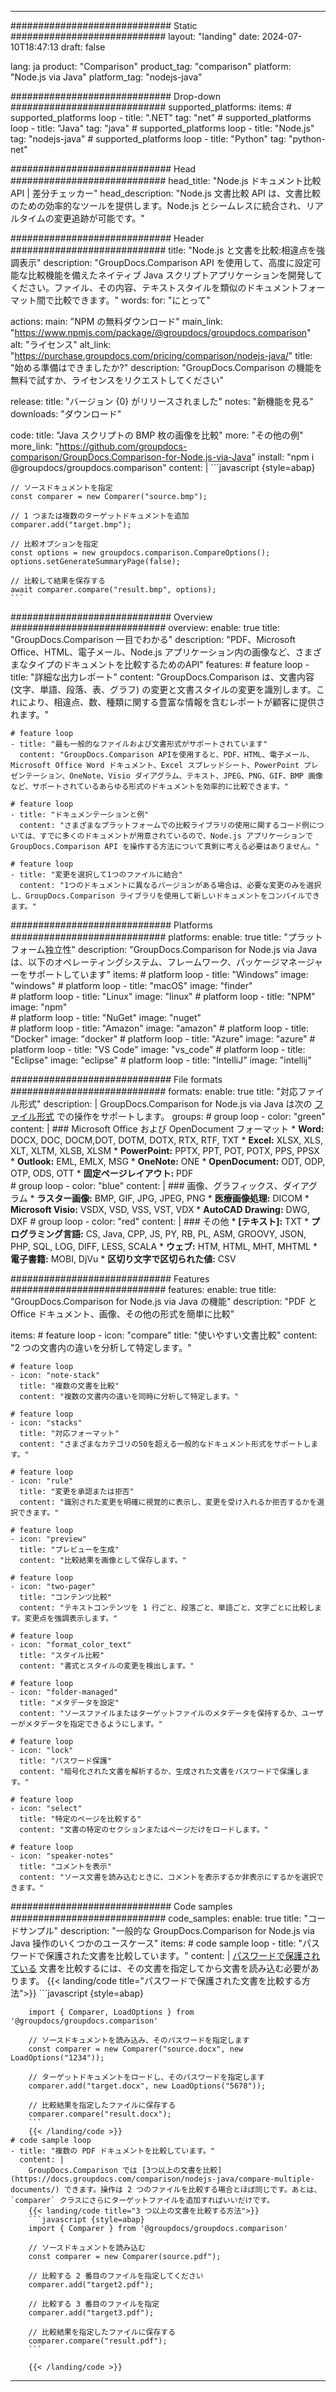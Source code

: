 
---
############################# Static ############################
layout: "landing"
date: 2024-07-10T18:47:13
draft: false

lang: ja
product: "Comparison"
product_tag: "comparison"
platform: "Node.js via Java"
platform_tag: "nodejs-java"

############################# Drop-down ############################
supported_platforms:
  items:
    # supported_platforms loop
    - title: ".NET"
      tag: "net"
    # supported_platforms loop
    - title: "Java"
      tag: "java"
    # supported_platforms loop
    - title: "Node.js"
      tag: "nodejs-java"
    # supported_platforms loop
    - title: "Python"
      tag: "python-net"

############################# Head ############################
head_title: "Node.js ドキュメント比較 API | 差分チェッカー"
head_description: "Node.js 文書比較 API は、文書比較のための効率的なツールを提供します。Node.js とシームレスに統合され、リアルタイムの変更追跡が可能です。"

############################# Header ############################
title: "Node.js と文書を比較:相違点を強調表示"
description: "GroupDocs.Comparison API を使用して、高度に設定可能な比較機能を備えたネイティブ Java スクリプトアプリケーションを開発してください。ファイル、その内容、テキストスタイルを類似のドキュメントフォーマット間で比較できます。"
words:
  for: "にとって"

actions:
  main: "NPM の無料ダウンロード"
  main_link: "https://www.npmjs.com/package/@groupdocs/groupdocs.comparison"
  alt: "ライセンス"
  alt_link: "https://purchase.groupdocs.com/pricing/comparison/nodejs-java/"
  title: "始める準備はできましたか?"
  description: "GroupDocs.Comparison の機能を無料で試すか、ライセンスをリクエストしてください"

release:
  title: "バージョン {0} がリリースされました"
  notes: "新機能を見る"
  downloads: "ダウンロード"

code:
  title: "Java スクリプトの BMP 枚の画像を比較"
  more: "その他の例"
  more_link: "https://github.com/groupdocs-comparison/GroupDocs.Comparison-for-Node.js-via-Java"
  install: "npm i @groupdocs/groupdocs.comparison"
  content: |
    ```javascript {style=abap}

    // ソースドキュメントを指定
    const comparer = new Comparer("source.bmp");

    // 1 つまたは複数のターゲットドキュメントを追加
    comparer.add("target.bmp");

    // 比較オプションを指定
    const options = new groupdocs.comparison.CompareOptions();
    options.setGenerateSummaryPage(false);

    // 比較して結果を保存する
    await comparer.compare("result.bmp", options);
    ```

############################# Overview ############################
overview:
  enable: true
  title: "GroupDocs.Comparison 一目でわかる"
  description: "PDF、Microsoft Office、HTML、電子メール、Node.js アプリケーション内の画像など、さまざまなタイプのドキュメントを比較するためのAPI"
  features:
    # feature loop
    - title: "詳細な出力レポート"
      content: "GroupDocs.Comparison は、文書内容 (文字、単語、段落、表、グラフ) の変更と文書スタイルの変更を識別します。これにより、相違点、数、種類に関する豊富な情報を含むレポートが顧客に提供されます。"

    # feature loop
    - title: "最も一般的なファイルおよび文書形式がサポートされています"
      content: "GroupDocs.Comparison APIを使用すると、PDF、HTML、電子メール、Microsoft Office Word ドキュメント、Excel スプレッドシート、PowerPoint プレゼンテーション、OneNote、Visio ダイアグラム、テキスト、JPEG、PNG、GIF、BMP 画像など、サポートされているあらゆる形式のドキュメントを効率的に比較できます。"

    # feature loop
    - title: "ドキュメンテーションと例"
      content: "さまざまなプラットフォームでの比較ライブラリの使用に関するコード例については、すでに多くのドキュメントが用意されているので、Node.js アプリケーションで GroupDocs.Comparison API を操作する方法について真剣に考える必要はありません。"

    # feature loop
    - title: "変更を選択して1つのファイルに結合"
      content: "1つのドキュメントに異なるバージョンがある場合は、必要な変更のみを選択し、GroupDocs.Comparison ライブラリを使用して新しいドキュメントをコンパイルできます。"

############################# Platforms ############################
platforms:
  enable: true
  title: "プラットフォーム独立性"
  description: "GroupDocs.Comparison for Node.js via Java は、以下のオペレーティングシステム、フレームワーク、パッケージマネージャーをサポートしています"
  items:
    # platform loop
    - title: "Windows"
      image: "windows"
    # platform loop
    - title: "macOS"
      image: "finder"      
    # platform loop
    - title: "Linux"
      image: "linux"
    # platform loop
    - title: "NPM"
      image: "npm"  
    # platform loop
    - title: "NuGet"
      image: "nuget"      
    # platform loop
    - title: "Amazon"
      image: "amazon"
    # platform loop
    - title: "Docker"
      image: "docker"
    # platform loop
    - title: "Azure"
      image: "azure"
    # platform loop
    - title: "VS Code"
      image: "vs_code"
    # platform loop
    - title: "Eclipse"
      image: "eclipse"
    # platform loop
    - title: "IntelliJ"
      image: "intellij"

############################# File formats ############################
formats:
  enable: true
  title: "対応ファイル形式"
  description: |
    GroupDocs.Comparison for Node.js via Java は次の [ファイル形式](https://docs.groupdocs.com/comparison/nodejs-java/supported-document-formats/) での操作をサポートします。
  groups:
    # group loop
    - color: "green"
      content: |
        ### Microsoft Office および OpenDocument フォーマット
        * **Word:** DOCX, DOC, DOCM,DOT, DOTM, DOTX, RTX, RTF, TXT
        * **Excel:** XLSX, XLS, XLT, XLTM, XLSB, XLSM
        * **PowerPoint:** PPTX, PPT, POT, POTX, PPS, PPSX
        * **Outlook:** EML, EMLX, MSG
        * **OneNote:** ONE
        * **OpenDocument:** ODT, ODP, OTP, ODS, OTT
        * **固定ページレイアウト:** PDF        
    # group loop
    - color: "blue"
      content: |
        ### 画像、グラフィックス、ダイアグラム
        * **ラスター画像:** BMP, GIF, JPG, JPEG, PNG
        * **医療画像処理:** DICOM
        * **Microsoft Visio:** VSDX, VSD, VSS, VST, VDX
        * **AutoCAD Drawing:** DWG, DXF
      # group loop
    - color: "red"
      content: |
        ### その他
        * **[テキスト]:** TXT
        * **プログラミング言語:** CS, Java, CPP, JS, PY, RB, PL, ASM, GROOVY, JSON, PHP, SQL, LOG, DIFF, LESS, SCALA
        * **ウェブ:** HTM, HTML, MHT, MHTML
        * **電子書籍:** MOBI, DjVu
        * **区切り文字で区切られた値:** CSV

############################# Features ############################
features:
  enable: true
  title: "GroupDocs.Comparison for Node.js via Java の機能"
  description: "PDF と Office ドキュメント、画像、その他の形式を簡単に比較"

  items:
    # feature loop
    - icon: "compare"
      title: "使いやすい文書比較"
      content: "2 つの文書内の違いを分析して特定します。"

    # feature loop
    - icon: "note-stack"
      title: "複数の文書を比較"
      content: "複数の文書内の違いを同時に分析して特定します。"

    # feature loop
    - icon: "stacks"
      title: "対応フォーマット"
      content: "さまざまなカテゴリの50を超える一般的なドキュメント形式をサポートします。"

    # feature loop
    - icon: "rule"
      title: "変更を承認または拒否"
      content: "識別された変更を明確に視覚的に表示し、変更を受け入れるか拒否するかを選択できます。"

    # feature loop
    - icon: "preview"
      title: "プレビューを生成"
      content: "比較結果を画像として保存します。"

    # feature loop
    - icon: "two-pager"
      title: "コンテンツ比較"
      content: "テキストコンテンツを 1 行ごと、段落ごと、単語ごと、文字ごとに比較します。変更点を強調表示します。"

    # feature loop
    - icon: "format_color_text"
      title: "スタイル比較"
      content: "書式とスタイルの変更を検出します。"

    # feature loop
    - icon: "folder-managed"
      title: "メタデータを設定"
      content: "ソースファイルまたはターゲットファイルのメタデータを保持するか、ユーザーがメタデータを指定できるようにします。"

    # feature loop
    - icon: "lock"
      title: "パスワード保護"
      content: "暗号化された文書を解析するか、生成された文書をパスワードで保護します。"

    # feature loop
    - icon: "select"
      title: "特定のページを比較する"
      content: "文書の特定のセクションまたはページだけをロードします。"

    # feature loop
    - icon: "speaker-notes"
      title: "コメントを表示"
      content: "ソース文書を読み込むときに、コメントを表示するか非表示にするかを選択できます。"

############################# Code samples ############################
code_samples:
  enable: true
  title: "コードサンプル"
  description: "一般的な GroupDocs.Comparison for Node.js via Java 操作のいくつかのユースケース"
  items:
    # code sample loop
    - title: "パスワードで保護された文書を比較しています。"
      content: |
        [パスワードで保護されている](https://docs.groupdocs.com/comparison/nodejs-java/load-password-protected-documents/) 文書を比較するには、その文書を指定してから文書を読み込む必要があります。
        {{< landing/code title="パスワードで保護された文書を比較する方法">}}
        ```javascript {style=abap}

        import { Comparer, LoadOptions } from '@groupdocs/groupdocs.comparison'

        // ソースドキュメントを読み込み、そのパスワードを指定します
        const comparer = new Comparer("source.docx", new LoadOptions("1234"));

        // ターゲットドキュメントをロードし、そのパスワードを指定します
        comparer.add("target.docx", new LoadOptions("5678"));

        // 比較結果を指定したファイルに保存する
        comparer.compare("result.docx");
        ```
        {{< /landing/code >}}
    # code sample loop
    - title: "複数の PDF ドキュメントを比較しています。"
      content: |
        GroupDocs.Comparison では [3つ以上の文書を比較](https://docs.groupdocs.com/comparison/nodejs-java/compare-multiple-documents/) できます。操作は 2 つのファイルを比較する場合とほぼ同じです。あとは、`comparer` クラスにさらにターゲットファイルを追加すればいいだけです。
        {{< landing/code title="3 つ以上の文書を比較する方法">}}
        ```javascript {style=abap}
        import { Comparer } from '@groupdocs/groupdocs.comparison'

        // ソースドキュメントを読み込む
        const comparer = new Comparer(source.pdf");

        // 比較する 2 番目のファイルを指定してください
        comparer.add("target2.pdf");

        // 比較する 3 番目のファイルを指定
        comparer.add("target3.pdf");

        // 比較結果を指定したファイルに保存する
        comparer.compare("result.pdf");
        ```

        {{< /landing/code >}}

---